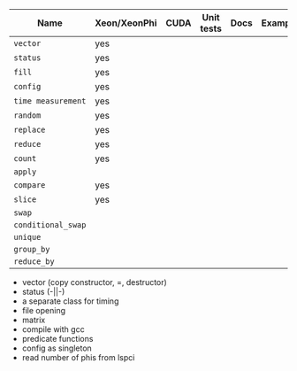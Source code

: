 |Name|Xeon/XeonPhi|CUDA|Unit tests|Docs|Examples|
|---|---|---|---|---|---|
|`vector`|yes|
|`status`|yes|
|`fill`|yes|
|`config`|yes|
|`time measurement`|yes|
|`random`|yes|
|`replace`|yes|
|`reduce`|yes|
|`count`|yes|
|`apply`|
|`compare`|yes|
|`slice`|yes|
|`swap`|
|`conditional_swap`|
|`unique`|
|`group_by`|
|`reduce_by`|

- vector (copy constructor, =, destructor)
- status (-||-)
- a separate class for timing
- file opening
- matrix
- compile with gcc
- predicate functions
- config as singleton
- read number of phis from lspci
